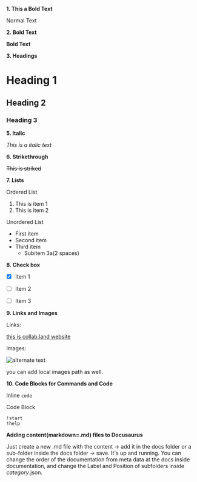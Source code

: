 **1. This a Bold Text**

Normal Text


**2. Bold Text**

**Bold Text**


**3. Headings**

# Heading 1
## Heading 2
### Heading 3


**5. Italic**

*This is a italic text*


**6. Strikethrough**

~~This is striked~~


**7. Lists**

Ordered List

1. This is item 1
2. This is item 2

Unordered List

- First item
- Second item
- Third item
  - Subitem 3a(2 spaces)


**8. Check box**

- [x] Item 1
- [ ] Item 2
- [ ] Item 3


**9. Links and Images**

Links:

[this is collab.land website](https://collab.land)

Images:

![alternate text](https://avatars.githubusercontent.com/u/56363630?v=4)

you can add local images path as well.

**10. Code Blocks for Commands and Code**

Inline
`code`

Code Block
```
!start
!help
```

**Adding content(markdown=.md) files to Docusaurus**

Just create a new .md file with the content -> add it in the docs folder or a sub-folder inside the docs folder -> save. It's up and running. You can change the order of the documentation from meta data at the docs inside documentation, and change the Label and Position of subfolders inside _category_.json.
